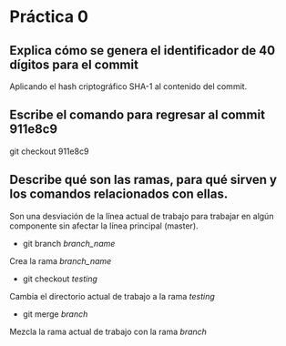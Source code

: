 # Práctica 0

## Explica cómo se genera el identificador de 40 dígitos para el commit

Aplicando el hash criptográfico SHA-1 al contenido del commit.

## Escribe el comando para regresar al commit 911e8c9

git checkout 911e8c9

## Describe qué son las ramas, para qué sirven y los comandos relacionados con ellas.

Son una desviación de la línea actual de trabajo para trabajar en algún componente sin afectar la línea principal (master).

* git branch *branch_name*

Crea la rama *branch_name*

* git checkout *testing*

Cambia el directorio actual de trabajo a la rama *testing*

* git merge *branch*

Mezcla la rama actual de trabajo con la rama *branch*

